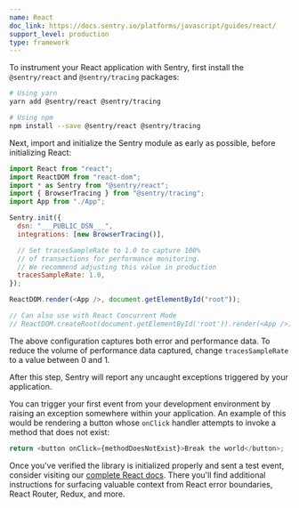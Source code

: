 ```yaml
---
name: React
doc_link: https://docs.sentry.io/platforms/javascript/guides/react/
support_level: production
type: framework
---
```


To instrument your React application with Sentry, first install the `@sentry/react` and `@sentry/tracing` packages:

```bash
# Using yarn
yarn add @sentry/react @sentry/tracing

# Using npm
npm install --save @sentry/react @sentry/tracing
```

Next, import and initialize the Sentry module as early as possible, before initializing React:

```javascript
import React from "react";
import ReactDOM from "react-dom";
import * as Sentry from "@sentry/react";
import { BrowserTracing } from "@sentry/tracing";
import App from "./App";

Sentry.init({
  dsn: "___PUBLIC_DSN___",
  integrations: [new BrowserTracing()],

  // Set tracesSampleRate to 1.0 to capture 100%
  // of transactions for performance monitoring.
  // We recommend adjusting this value in production
  tracesSampleRate: 1.0,
});

ReactDOM.render(<App />, document.getElementById("root"));

// Can also use with React Concurrent Mode
// ReactDOM.createRoot(document.getElementById('root')).render(<App />);
```

The above configuration captures both error and performance data. To reduce the volume of performance data captured, change `tracesSampleRate` to a value between 0 and 1.

After this step, Sentry will report any uncaught exceptions triggered by your application.

You can trigger your first event from your development environment by raising an exception somewhere within your application. An example of this would be rendering a button whose `onClick` handler attempts to invoke a method that does not exist:

```javascript
return <button onClick={methodDoesNotExist}>Break the world</button>;
```

Once you've verified the library is initialized properly and sent a test event, consider visiting our [complete React docs](https://docs.sentry.io/platforms/javascript/guides/react/). There you'll find additional instructions for surfacing valuable context from React error boundaries, React Router, Redux, and more.
